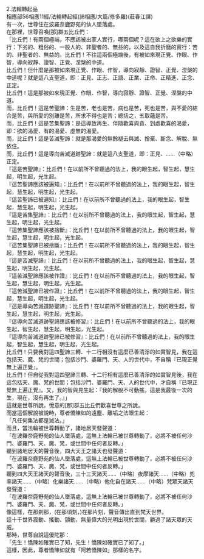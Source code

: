 2.法輪轉起品  
相應部56相應11經/法輪轉起經(諦相應/大篇/修多羅)(莊春江譯)  
有一次，世尊住在波羅奈鹿野苑的仙人墜落處。  
在那裡，世尊召喚[那]群五比丘們：  
「比丘們！有兩個極端，不應該被出家人實行，哪兩個呢？這在欲上之欲樂的實行：下劣的、粗俗的、一般人的、非聖者的、無益的，以及這自我折磨的實行：苦的、非聖者的、無益的。比丘們！不往這兩個極端後，有被如來現正覺、作眼、作智，導向寂靜、證智、正覺、涅槃的中道。  
比丘們！但什麼是那被如來現正覺、作眼、作智，導向寂靜、證智、正覺、涅槃的中道呢？就是這八支聖道，即：正見、正志、正語、正業、正命、正精進、正念、正定。  
比丘們！這是那被如來現正覺、作眼、作智，導向寂靜、證智、正覺、涅槃的中道。  
而，比丘們！這是苦聖諦：生是苦，老也是苦，病也是苦，死也是苦，與不愛的結合是苦，與所愛的別離是苦，所求不得也是苦；總括之，五取蘊是苦。  
而，比丘們！這是苦集聖諦：是這導致再生、伴隨歡喜與貪、到處歡喜的渴愛，即：欲的渴愛、有的渴愛、虛無的渴愛。  
而，比丘們！這是苦滅聖諦：就是那渴愛的無餘褪去與滅、捨棄、斷念、解脫、無依住。  
而，比丘們！這是導向苦滅道跡聖諦：就是這八支聖道，即：正見、……（中略）正定。  
『這是苦聖諦』：比丘們！在以前所不曾聽過的法上，我的眼生起，智生起，慧生起，明生起，光生起。  
『這苦聖諦應該被遍知』：比丘們！在以前所不曾聽過的法上，我的眼生起，智生起，慧生起，明生起，光生起。  
『這苦聖諦已被遍知』：比丘們！在以前所不曾聽過的法上，我的眼生起，智生起，慧生起，明生起，光生起。  
『這是苦集聖諦』：比丘們！在以前所不曾聽過的法上，我的眼生起，智生起，慧生起，明生起，光生起。  
『這苦集聖諦應該被捨斷』：比丘們！在以前所不曾聽過的法上，我的眼生起，智生起，慧生起，明生起，光生起。  
『這苦集聖諦已被捨斷』：比丘們！在以前所不曾聽過的法上，我的眼生起，智生起，慧生起，明生起，光生起。  
『這是苦滅聖諦』：比丘們！在以前所不曾聽過的法上，我的眼生起，智生起，慧生起，明生起，光生起。  
『這苦滅聖諦應該被作證』：比丘們！在以前所不曾聽過的法上，我的眼生起，智生起，慧生起，明生起，光生起。  
『這苦滅聖諦已被作證』：比丘們！在以前所不曾聽過的法上，我的眼生起，智生起，慧生起，明生起，光生起。  
『這是導向苦滅道跡聖諦』：比丘們！在以前所不曾聽過的法上，我的眼生起，智生起，慧生起，明生起，光生起。  
『這導向苦滅道跡聖諦應該被修習』：比丘們！在以前所不曾聽過的法上，我的眼生起，智生起，慧生起，明生起，光生起。  
『這導向苦滅道跡聖諦已被修習』：比丘們！在以前所不曾聽過的法上，我的眼生起，智生起，慧生起，明生起，光生起。  
比丘們！只要我對這四聖諦三轉、十二行相沒有這麼已善清淨的如實智見，我在這包括天、魔、梵的世間；包括沙門、婆羅門、天、人的世代中，不自稱『已現正覺無上遍正覺』。  
比丘們！但自從我對這四聖諦三轉、十二行相有這麼已善清淨的如實智見後，我在這包括天、魔、梵的世間；包括沙門、婆羅門、天、人的世代中，才自稱『已現正覺無上遍正覺』。又，我的智與見生起：『我的解脫不可動搖，這是我最後一次的生，現在，沒有再生了。』」  
這就是世尊所說，悅意的[那]群五比丘們歡喜世尊之所說。  
而當這個解說被說時，尊者憍陳如的遠塵、離垢之法眼生起：  
「凡任何集法都是滅法。」  
而且，當法輪被世尊轉動了，諸地居天發聲道：  
「在波羅奈鹿野苑的仙人墜落處，這無上法輪已被世尊轉動了，必將不被任何沙門、婆羅門、天、魔、梵，或世間中任何者反轉。」  
聽到諸地居天的聲音後，四大天王之諸天也發聲道：  
「在波羅奈鹿野苑的仙人墜落處，這無上法輪已被世尊轉動了，必將不被任何沙門、婆羅門、天、魔、梵，或世間中任何者反轉。」  
聽到四大天王諸天的聲音後，三十三天諸天……（中略）夜摩諸天……（中略）兜率諸天……（中略）化樂諸天……（中略）他化自在諸天……（中略）梵眾天諸天發聲道：  
「在波羅奈鹿野苑的仙人墜落處，這無上法輪已被世尊轉動了，必將不被任何沙門、婆羅門、天、魔、梵，或世間中任何者反轉。」  
像這樣，在那剎那，(在那頃刻，)在那片刻，聲音傳出直到梵天世界。  
這十千世界震動、搖動、顫動，無量偉大的光明出現於世間，勝過了諸天眾的天威。  
那時，世尊自說這優陀那：  
「先生！憍陳如確實已了知，先生！憍陳如確實已了知了。」  
這樣，因此，尊者憍陳如就有「阿若憍陳如」那樣的名字。  
  
  
